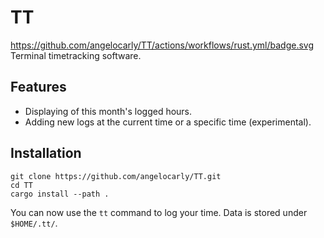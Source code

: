 # TT
https://github.com/angelocarly/TT/actions/workflows/rust.yml/badge.svg
Terminal timetracking software.

## Features
- Displaying of this month's logged hours.
- Adding new logs at the current time or a specific time (experimental).

## Installation
```shell
git clone https://github.com/angelocarly/TT.git
cd TT
cargo install --path .
```
You can now use the `tt` command to log your time. Data is stored under `$HOME/.tt/`.
